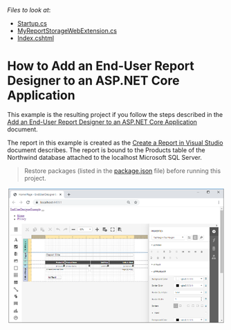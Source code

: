 <!-- default file list -->
*Files to look at*:
* [Startup.cs](./CS/EndUserDesignerExample/Startup.cs) 
* [MyReportStorageWebExtension.cs](./CS/EndUserDesignerExample/Services/MyReportStorageWebExtension.cs)
* [Index.cshtml](./CS/EndUserDesignerExample/Views/Home/Index.cshtml)
<!-- default file list end -->

# How to Add an End-User Report Designer to an ASP.NET Core Application

This example is the resulting project if you follow the steps described in the [Add an End-User Report Designer to an ASP.NET Core Application](https://docs.devexpress.com/XtraReports/400042) document.

The report in this example is created as the [Create a Report in Visual Studio](docs.devexpress.devx/XtraReports/14989#table-report) document describes. The report is bound to the Products table of the Northwind database attached to the localhost Microsoft SQL Server.

> Restore packages (listed in the [package.json](./CS/EndUserDesignerExample/package.json) file) before running this project.

![](images/screenshot.png)